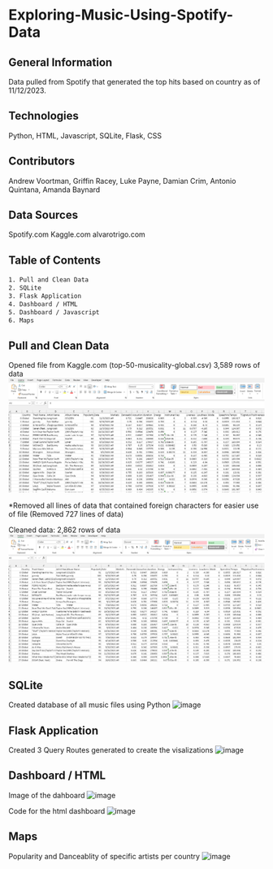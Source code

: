 # Exploring-Music-Using-Spotify-Data

## General Information ##
Data pulled from Spotify that generated the top hits based on country as of 11/12/2023. 

## Technologies ##
Python, HTML, Javascript, SQLite, Flask, CSS

## Contributors ##
Andrew Voortman, Griffin Racey, Luke Payne, Damian Crim, Antonio Quintana, Amanda Baynard

## Data Sources ##
Spotify.com
Kaggle.com
alvarotrigo.com

## Table of Contents ##
    1. Pull and Clean Data 
    2. SQLite
    3. Flask Application
    4. Dashboard / HTML
    5. Dashboard / Javascript
    6. Maps

## Pull and Clean Data ##
Opened file from Kaggle.com (top-50-musicality-global.csv)
3,589 rows of data
![Alt text](image.png)

*Removed all lines of data that contained foreign characters for easier use of file 
(Removed 727 lines of data)


Cleaned data:
2,862 rows of data
![Alt text](image-1.png)

## SQLite ##
Created database of all music files using Python
![image](https://github.com/andrew-voortman/Exploring-Music-Using-Spotify_API/assets/143106240/1dc174f3-ab81-4f8f-b32f-828b9c6c3f97)



## Flask Application ##
Created 3 Query Routes generated to create the visalizations
![image](https://github.com/andrew-voortman/Exploring-Music-Using-Spotify_API/assets/143106240/af264001-bb3c-4582-81cb-c6cd1753b077)


## Dashboard / HTML ##
Image of the dahboard
![image](https://github.com/andrew-voortman/Exploring-Music-Using-Spotify_API/assets/143106240/14c7e7e2-36d2-47ec-b68b-5d3bd1b59b6b)

Code for the html dashboard
![image](https://github.com/andrew-voortman/Exploring-Music-Using-Spotify_API/assets/143106240/3a544d0b-868b-4d7b-9c11-69ed792c322a)


## Maps ##
Popularity and Danceablity of specific artists per country
![image](https://github.com/andrew-voortman/Exploring-Music-Using-Spotify_API/assets/143106240/6e34df30-52da-4439-b2ab-368abe6bb765)

